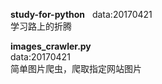 **study-for-python**   
data:20170421   
学习路上的折腾

**images_crawler.py**    
data:20170421   
简单图片爬虫，爬取指定网站图片
